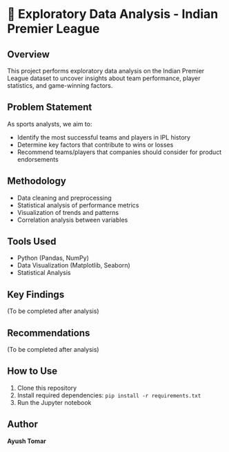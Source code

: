 # 🏏 Exploratory Data Analysis - Indian Premier League

## Overview
This project performs exploratory data analysis on the Indian Premier League dataset to uncover insights about team performance, player statistics, and game-winning factors.

## Problem Statement
As sports analysts, we aim to:
- Identify the most successful teams and players in IPL history
- Determine key factors that contribute to wins or losses
- Recommend teams/players that companies should consider for product endorsements

## Methodology
- Data cleaning and preprocessing
- Statistical analysis of performance metrics
- Visualization of trends and patterns
- Correlation analysis between variables

## Tools Used
- Python (Pandas, NumPy)
- Data Visualization (Matplotlib, Seaborn)
- Statistical Analysis

## Key Findings
(To be completed after analysis)

## Recommendations
(To be completed after analysis)

## How to Use
1. Clone this repository
2. Install required dependencies: `pip install -r requirements.txt`
3. Run the Jupyter notebook

## Author
**Ayush Tomar**
